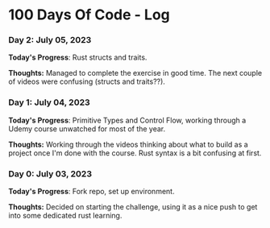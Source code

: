 # 100 Days Of Code - Log

### Day 2: July 05, 2023

**Today's Progress**: Rust structs and traits.

**Thoughts:** Managed to complete the exercise in good time. The next couple of videos were confusing (structs and traits??).


### Day 1: July 04, 2023

**Today's Progress**: Primitive Types and Control Flow, working through a Udemy course unwatched for most of the year.

**Thoughts:** Working through the videos thinking about what to build as a project once I'm done with the course. Rust syntax is a bit confusing at first.


### Day 0: July 03, 2023

**Today's Progress**: Fork repo, set up environment.

**Thoughts:** Decided on starting the challenge, using it as a nice push to get into some dedicated rust learning.

